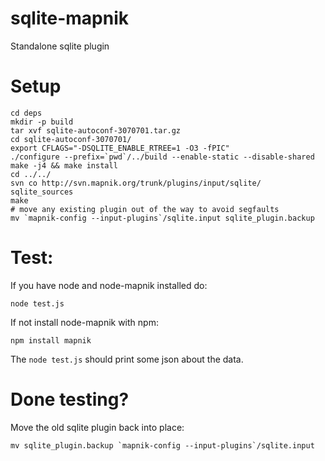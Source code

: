 # sqlite-mapnik

Standalone sqlite plugin


# Setup

    cd deps
    mkdir -p build
    tar xvf sqlite-autoconf-3070701.tar.gz
    cd sqlite-autoconf-3070701/
    export CFLAGS="-DSQLITE_ENABLE_RTREE=1 -O3 -fPIC"
    ./configure --prefix=`pwd`/../build --enable-static --disable-shared
    make -j4 && make install
    cd ../../
    svn co http://svn.mapnik.org/trunk/plugins/input/sqlite/ sqlite_sources
    make
    # move any existing plugin out of the way to avoid segfaults
    mv `mapnik-config --input-plugins`/sqlite.input sqlite_plugin.backup



# Test:

If you have node and node-mapnik installed do:

    node test.js

If not install node-mapnik with npm:

    npm install mapnik

The `node test.js` should print some json about the data.


# Done testing?

Move the old sqlite plugin back into place:

    mv sqlite_plugin.backup `mapnik-config --input-plugins`/sqlite.input 
